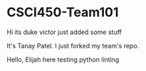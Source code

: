 # CSCI450-Team101
Hi its duke victor
just added some stuff

It's Tanay Patel. I just forked my team's repo.

Hello, Elijah here testing python linting
